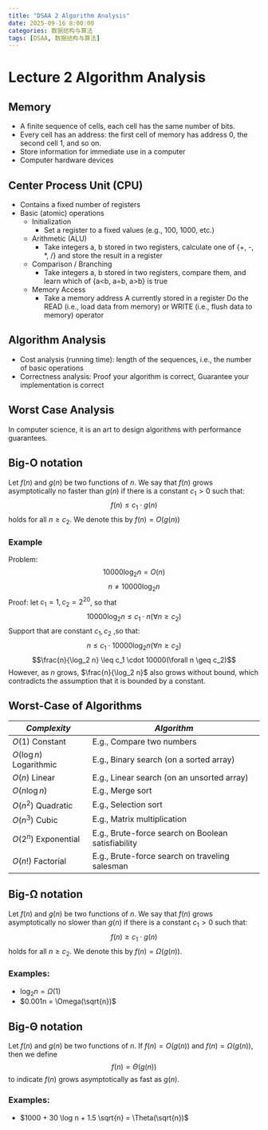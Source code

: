 ```yaml
---
title: "DSAA 2 Algorithm Analysis"
date: 2025-09-16 8:00:00
categories: 数据结构与算法
tags: [DSAA, 数据结构与算法]
---
```

# Lecture 2 Algorithm Analysis
## Memory
- A finite sequence of cells, each cell has the same 
number of bits.
- Every cell has an address: the first cell of memory has address 0, the second cell 1, and so on.
- Store information for immediate use in a computer
- Computer hardware devices 
## Center Process Unit (CPU)
- Contains a fixed number of registers
- Basic (atomic) operations
    - Initialization
      - Set a register to a fixed values (e.g., 100, 1000, etc.)
    - Arithmetic (ALU)
      - Take integers a, b stored in two registers, calculate one of {+, -, *, /} and store the result in a register
    - Comparison / Branching
      - Take integers a, b stored in two registers, compare them, and learn which of {a<b, a=b, a>b} is true
    - Memory Access
      - Take a memory address A currently stored in a register Do the READ (i.e., load data from memory) or WRITE  (i.e., flush data to memory) operator
## Algorithm Analysis
- Cost analysis (running time): length of the sequences, i.e., the number of basic operations
- Correctness analysis: Proof your algorithm is correct, Guarantee your implementation is correct
## Worst Case Analysis
In computer science, it is an art to design algorithms with performance guarantees.
## Big-O notation
Let $f(n)$ and $g(n)$ be two functions of $n$.
We say that $f(n)$ grows asymptotically no faster than $g(n)$ if there is a constant $c_1 > 0$ such that:
$$f(n) \leq c_1 \cdot g(n)$$
holds for all $n \geq c_2$.
We denote this by $f(n) = O(g(n))$
### Example
Problem:
$$ 10000 \log_2 n=O(n)$$
$$ n \ne 10000 \log_2 n $$
Proof:
let $c_1=1,c_2=2^{20}$, so that
$$10000 \log_2 n \leq c_1 \cdot n(\forall n \geq c_2)$$
Support that are constant $c_1,c_2$ ,so that:
$$n \leq c_1 \cdot 10000 \log_2 n (\forall n \geq c_2)$$
$$\frac{n}{\log_2 n} \leq c_1 \cdot 10000(\forall n \geq c_2)$$
However, as $n$ grows, $\frac{n}{\log_2 n}$ also grows without bound, which contradicts the assumption that it is bounded by a constant.
## Worst-Case of Algorithms
|$Complexity$|$Algorithm$|
|---|---|
|$O(1)\text{ Constant}$|E.g., Compare two numbers|
|$O(\log n)\text{ Logarithmic}$|E.g., Binary search (on a sorted array)|
|$O(n)\text{ Linear}$|E.g., Linear search (on an unsorted array)|
|$O(n \log n)$|E.g., Merge sort|
|$O(n^2)\text{ Quadratic}$|E.g., Selection sort|
|$O(n^3)\text{ Cubic}$|E.g., Matrix multiplication|
|$O(2^n) \text{ Exponential}$|E.g., Brute-force search on Boolean satisfiability|
|$O(n!) \text{ Factorial}$|E.g., Brute-force search on traveling salesman|

## Big-Ω notation
Let $f(n)$ and $g(n)$ be two functions of $n$.
We say that $f(n)$ grows asymptotically no slower 
than $g(n)$ if there is a constant $c_1 > 0$ such that:
$$f(n) \geq c_1 \cdot g(n)$$
holds for all $n \geq c_2$.
We denote this by $f(n) = \Omega(g(n))$.
### Examples:
- $\log_2 n = \Omega(1)$
- $0.001n = \Omega(\sqrt{n})$

## Big-Θ notation
Let $f(n)$ and $g(n)$ be two functions of $n$.
If  $f(n) = O(g(n))$ and $f(n) = \Omega(g(n))$, then we define $$f(n) = \Theta(g(n))$$to indicate $f(n)$ grows asymptotically as fast as $g(n)$.
### Examples:
- $1000 + 30 \log n + 1.5 \sqrt{n}  = \Theta(\sqrt{n})$

